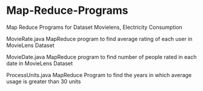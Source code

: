 # Map-Reduce-Programs
Map Reduce Programs for Dataset Movielens, Electricity Consumption

MovieRate.java
MapReduce program to find average rating of each user in MovieLens Dataset

MovieDate.java
MapReduce program to find number of people rated in each date in MovieLens Dataset

ProcessUnits.java
MapReduce Program to find the years in which average usage is greater than 30 units
